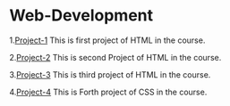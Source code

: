 # Web-Development
1.[Project-1](https://23Bhupesh.github.io/Web-Development/lecture10/project1/)
This is first project of HTML in the course.

2.[Project-2](https://23Bhupesh.github.io/Web-Development/lecture10/project2/)
This is second Project of HTML in the course.

3.[Project-3](https://23Bhupesh.github.io/Web-Development/lecture11/Project3/)
This is third project of HTML in the course.


4.[Project-4](https://23Bhupesh.github.io/Web-Development/lecture26/)
This is Forth project of CSS in the course.
